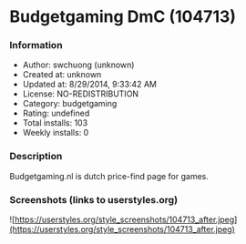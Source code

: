 # Budgetgaming DmC (104713)

### Information
- Author: swchuong (unknown)
- Created at: unknown
- Updated at: 8/29/2014, 9:33:42 AM
- License: NO-REDISTRIBUTION
- Category: budgetgaming
- Rating: undefined
- Total installs: 103
- Weekly installs: 0


### Description
Budgetgaming.nl is dutch price-find page for games.


### Screenshots (links to userstyles.org)
![https://userstyles.org/style_screenshots/104713_after.jpeg](https://userstyles.org/style_screenshots/104713_after.jpeg)



